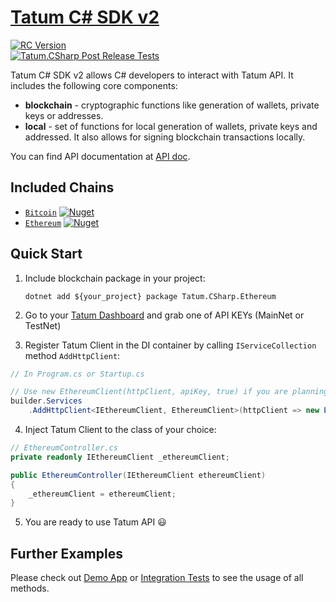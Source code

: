 # [Tatum C# SDK v2](http://tatum.io/)
[![RC Version](https://github.com/tatumio/tatum-csharp/actions/workflows/dotnet.yml/badge.svg?branch=develop)](https://github.com/tatumio/tatum-csharp/actions/workflows/dotnet.yml) </br>
[![Tatum.CSharp Post Release Tests](https://github.com/tatumio/tatum-csharp/actions/workflows/postRelease.yml/badge.svg)](https://github.com/tatumio/tatum-csharp/actions/workflows/postRelease.yml)

Tatum C# SDK v2 allows C# developers to interact with Tatum API. It includes the following core components:

- **blockchain** - cryptographic functions like generation of wallets, private keys or addresses.
- **local** - set of functions for local generation of wallets, private keys and addressed. It also allows for signing blockchain transactions locally.

You can find API documentation at [API doc](https://tatum.io/apidoc).

## Included Chains

- [`Bitcoin`](Tatum.CSharp.Bitcoin) <a href="https://www.nuget.org/packages/Tatum.CSharp.Bitcoin"><img alt="Nuget" src="https://buildstats.info/nuget/Tatum.CSharp.Bitcoin"></a>
- [`Ethereum`](Tatum.CSharp.Ethereum) <a href="https://www.nuget.org/packages/Tatum.CSharp.Ethereum"><img alt="Nuget" src="https://buildstats.info/nuget/Tatum.CSharp.Ethereum"></a>

## Quick Start

1. Include blockchain package in your project:

   `dotnet add ${your_project} package Tatum.CSharp.Ethereum`

2. Go to your [Tatum Dashboard](https://dashboard.tatum.io) and grab one of API KEYs (MainNet or TestNet)

3. Register Tatum Client in the DI container by calling `IServiceCollection` method `AddHttpClient`:

```cs
// In Program.cs or Startup.cs

// Use new EthereumClient(httpClient, apiKey, true) if you are planning to use local functions targetted at testnet.
builder.Services
    .AddHttpClient<IEthereumClient, EthereumClient>(httpClient => new EthereumClient(httpClient, apiKey));
```
4. Inject Tatum Client to the class of your choice:

```cs
// EthereumController.cs
private readonly IEthereumClient _ethereumClient;

public EthereumController(IEthereumClient ethereumClient)
{
    _ethereumClient = ethereumClient;
}
```

5. You are ready to use Tatum API :smiley:

## Further Examples

Please check out [Demo App](Tatum.CSharp.Demo) or [Integration Tests](https://github.com/tatumio/tatum-csharp/tree/develop/Tatum.CSharp.Ethereum.Tests.Integration) to see the usage of all methods.

